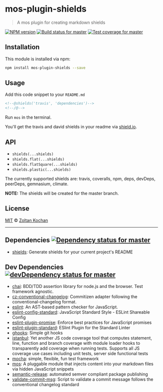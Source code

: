 <!--@'# ' + package.name-->
# mos-plugin-shields
<!--/@-->

<!--@'> ' + package.description-->
> A mos plugin for creating markdown shields
<!--/@-->

<!--@shields.flatSquare('npm', 'travis', 'coveralls')-->
[![NPM version](https://img.shields.io/npm/v/mos-plugin-shields.svg?style=flat-square)](https://www.npmjs.com/package/mos-plugin-shields)
[![Build status for master](https://img.shields.io/travis/mosjs/mos-plugin-shields/master.svg?style=flat-square)](https://travis-ci.org/mosjs/mos-plugin-shields)
[![Test coverage for master](https://img.shields.io/coveralls/mosjs/mos-plugin-shields/master.svg?style=flat-square)](https://coveralls.io/r/mosjs/mos-plugin-shields?branch=master)
<!--/@-->

<!--@installation()-->
## Installation

This module is installed via npm:

```sh
npm install mos-plugin-shields --save
```
<!--/@-->

## Usage

Add this code snippet to your `README.md`

```md
<!--@shields('travis', 'dependencies')-->
<!--/@-->
```

Run `mos` in the terminal.

You'll get the travis and david shields in your readme via [shield.io](http://shields.io/).

## API

- `shields(...shields)`
- `shields.flat(...shields)`
- `shields.flatSquare(...shields)`
- `shields.plastic(...shields)`

The currently supported shields are: travis, coveralls, npm, deps, devDeps, peerDeps, gemnasium, climate.

**NOTE:** The shields will be created for the master branch.

<!--@license()-->
## License

[MIT](./LICENSE) © [Zoltan Kochan](http://kochan.io)
<!--/@-->

* * *

<!--@dependencies({ shield: 'flat-square' })-->
## <a name="dependencies">Dependencies</a> [![Dependency status for master](https://img.shields.io/david/mosjs/mos-plugin-shields/master.svg?style=flat-square)](https://david-dm.org/mosjs/mos-plugin-shields/master)

- [shields](https://github.com/kenany/shields): Generate shields for your current project's README

<!--/@-->

<!--@devDependencies({ shield: 'flat-square' })-->
## <a name="dev-dependencies">Dev Dependencies</a> [![devDependency status for master](https://img.shields.io/david/dev/mosjs/mos-plugin-shields/master.svg?style=flat-square)](https://david-dm.org/mosjs/mos-plugin-shields/master#info=devDependencies)

- [chai](https://github.com/chaijs/chai): BDD/TDD assertion library for node.js and the browser. Test framework agnostic.
- [cz-conventional-changelog](https://github.com/commitizen/cz-conventional-changelog): Commitizen adapter following the conventional-changelog format.
- [eslint](https://github.com/eslint/eslint): An AST-based pattern checker for JavaScript.
- [eslint-config-standard](https://github.com/feross/eslint-config-standard): JavaScript Standard Style - ESLint Shareable Config
- [eslint-plugin-promise](https://github.com/xjamundx/eslint-plugin-promise): Enforce best practices for JavaScript promises
- [eslint-plugin-standard](https://github.com/xjamundx/eslint-plugin-standard): ESlint Plugin for the Standard Linter
- [ghooks](https://github.com/gtramontina/ghooks): Simple git hooks
- [istanbul](https://github.com/gotwarlost/istanbul): Yet another JS code coverage tool that computes statement, line, function and branch coverage with module loader hooks to transparently add coverage when running tests. Supports all JS coverage use cases including unit tests, server side functional tests
- [mocha](https://github.com/mochajs/mocha): simple, flexible, fun test framework
- [mos](https://github.com/zkochan/mos): A pluggable module that injects content into your markdown files via hidden JavaScript snippets
- [semantic-release](https://github.com/semantic-release/semantic-release): automated semver compliant package publishing
- [validate-commit-msg](https://github.com/kentcdodds/validate-commit-msg): Script to validate a commit message follows the conventional changelog standard

<!--/@-->
